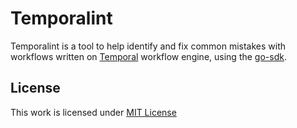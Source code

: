 # Temporalint
Temporalint is a tool to help identify and fix common mistakes with workflows written on [Temporal](https://temporal.io/) workflow engine, using the [go-sdk](https://github.com/temporalio/sdk-go).

## License
This work is licensed under [MIT License](https://github.com/ansnadeem/temporalint/blob/master/LICENSE)
